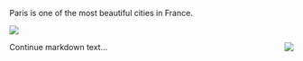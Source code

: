 <div class="container">
  <div class="text">
    <p>Paris is one of the most beautiful cities in France.</p>
  </div>
  <div class="image">
    <img
      src="https://i.pinimg.com/originals/26/ea/fc/26eafc0b14488fea03fa8fa9751203ff.jpg"
    />
  </div>
</div>

Continue markdown text...
<img style="float: right;" src="https://i.pinimg.com/originals/26/ea/fc/26eafc0b14488fea03fa8fa9751203ff.jpg">
